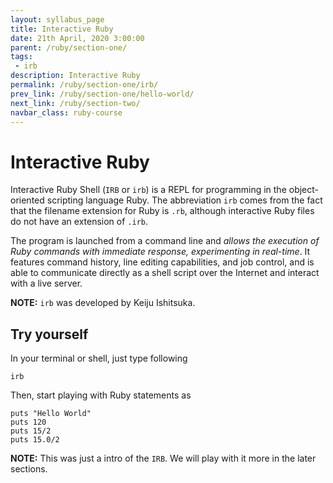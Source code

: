 ```yaml
---
layout: syllabus_page
title: Interactive Ruby
date: 21th April, 2020 3:00:00
parent: /ruby/section-one/
tags:
 - irb
description: Interactive Ruby
permalink: /ruby/section-one/irb/
prev_link: /ruby/section-one/hello-world/
next_link: /ruby/section-two/
navbar_class: ruby-course
---
```


# Interactive Ruby

Interactive Ruby Shell (`IRB` or `irb`) is a REPL for programming in the object-oriented scripting language Ruby.
The abbreviation `irb` comes from the fact that the filename extension for Ruby is `.rb`, although interactive Ruby files do not have an extension of `.irb`.

The program is launched from a command line and _allows the execution of Ruby commands with immediate response, experimenting in real-time_.
It features command history, line editing capabilities, and job control, and is able to communicate directly as a shell script over the Internet and interact with a live server.

**NOTE:** `irb` was developed by Keiju Ishitsuka.

## Try yourself

In your terminal or shell, just type following
```shell
irb
```

Then, start playing with Ruby statements as
```shell
puts "Hello World"
puts 120
puts 15/2
puts 15.0/2
```

**NOTE:** This was just a intro of the `IRB`. We will play with it more in the later sections.
